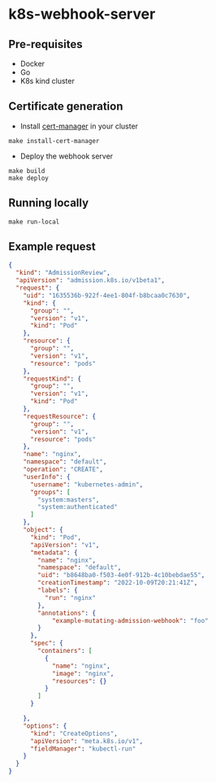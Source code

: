 # k8s-webhook-server

## Pre-requisites
- Docker
- Go
- K8s kind cluster

## Certificate generation
- Install [cert-manager](https://cert-manager.io/docs/installation/kubernetes/) in your cluster
```shell
make install-cert-manager
```
- Deploy the webhook server
```shell
make build
make deploy
```

## Running locally
```shell
make run-local
```

## Example request
```json
{
  "kind": "AdmissionReview",
  "apiVersion": "admission.k8s.io/v1beta1",
  "request": {
    "uid": "1635536b-922f-4ee1-804f-b8bcaa0c7630",
    "kind": {
      "group": "",
      "version": "v1",
      "kind": "Pod"
    },
    "resource": {
      "group": "",
      "version": "v1",
      "resource": "pods"
    },
    "requestKind": {
      "group": "",
      "version": "v1",
      "kind": "Pod"
    },
    "requestResource": {
      "group": "",
      "version": "v1",
      "resource": "pods"
    },
    "name": "nginx",
    "namespace": "default",
    "operation": "CREATE",
    "userInfo": {
      "username": "kubernetes-admin",
      "groups": [
        "system:masters",
        "system:authenticated"
      ]
    },
    "object": {
      "kind": "Pod",
      "apiVersion": "v1",
      "metadata": {
        "name": "nginx",
        "namespace": "default",
        "uid": "b8648ba0-f503-4e0f-912b-4c10bebdae55",
        "creationTimestamp": "2022-10-09T20:21:41Z",
        "labels": {
          "run": "nginx"
        },
        "annotations": {
            "example-mutating-admission-webhook": "foo"
        }
      },
      "spec": {
        "containers": [
          {
            "name": "nginx",
            "image": "nginx",
            "resources": {}
          }
        ]
      }

    },
    "options": {
      "kind": "CreateOptions",
      "apiVersion": "meta.k8s.io/v1",
      "fieldManager": "kubectl-run"
    }
  }
}
```